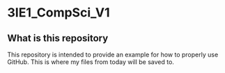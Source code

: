 # 3IE1_CompSci_V1

## What is this repository
This repository is intended to provide an example for how to properly use GitHub. This is where my files from today will be saved to. 
